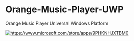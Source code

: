 # Orange-Music-Player-UWP
Orange Music Player Universal Windows Platform

<!-- display an HTML-only app badge. Useful when you can't execute JS, such as in Github markdown pages -->
<a href="ms-windows-store://pdp/?ProductId=9PHKNHJXTBM0">
   <img src="https://get.microsoft.com/images/en-us%20dark.svg" alt="https://www.microsoft.com/store/apps/9PHKNHJXTBM0" />
</a>
